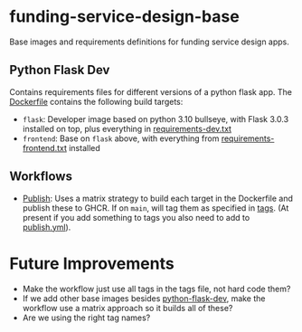 # funding-service-design-base
Base images and requirements definitions for funding service design apps.

## Python Flask Dev
Contains requirements files for different versions of a python flask app. The [Dockerfile](./python-flask-dev/Dockerfile) contains the following build targets:
- `flask`: Developer image based on python 3.10 bullseye, with Flask 3.0.3 installed on top, plus everything in [requirements-dev.txt](./python-flask-dev/requirements-dev.txt)
- `frontend`: Base on `flask` above, with everything from [requirements-frontend.txt](./python-flask-dev/requirements-frontend.txt) installed

## Workflows
- [Publish](/.github/workflows/publish.yml): Uses a matrix strategy to build each target in the Dockerfile and publish these to GHCR. If on `main`, will tag them as specified in [tags](./python-flask-dev/tags). (At present if you add something to tags you also need to add to [publish.yml](./.github/workflows/publish.yml)).

# Future Improvements
- Make the workflow just use all tags in the tags file, not hard code them?
- If we add other base images besides [python-flask-dev](./python-flask-dev/), make the workflow use a matrix approach so it builds all of these?
- Are we using the right tag names?

